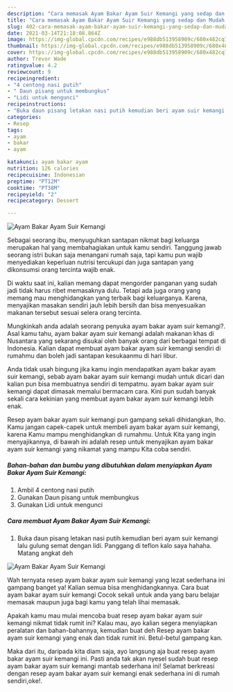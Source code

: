 ```yaml
---
description: "Cara memasak Ayam Bakar Ayam Suir Kemangi yang sedap dan Mudah Dibuat"
title: "Cara memasak Ayam Bakar Ayam Suir Kemangi yang sedap dan Mudah Dibuat"
slug: 402-cara-memasak-ayam-bakar-ayam-suir-kemangi-yang-sedap-dan-mudah-dibuat
date: 2021-03-14T21:18:08.864Z
image: https://img-global.cpcdn.com/recipes/e988db513958909c/680x482cq70/ayam-bakar-ayam-suir-kemangi-foto-resep-utama.jpg
thumbnail: https://img-global.cpcdn.com/recipes/e988db513958909c/680x482cq70/ayam-bakar-ayam-suir-kemangi-foto-resep-utama.jpg
cover: https://img-global.cpcdn.com/recipes/e988db513958909c/680x482cq70/ayam-bakar-ayam-suir-kemangi-foto-resep-utama.jpg
author: Trevor Wade
ratingvalue: 4.2
reviewcount: 9
recipeingredient:
- "4 centong nasi putih"
- " Daun pisang untuk membungkus"
- "Lidi untuk mengunci"
recipeinstructions:
- "Buka daun pisang letakan nasi putih kemudian beri ayam suir kemangi lalu gulung semat dengan lidi. Panggang di teflon kalo saya hahaha. Matang angkat deh"
categories:
- Resep
tags:
- ayam
- bakar
- ayam

katakunci: ayam bakar ayam 
nutrition: 126 calories
recipecuisine: Indonesian
preptime: "PT12M"
cooktime: "PT38M"
recipeyield: "2"
recipecategory: Dessert

---
```



![Ayam Bakar Ayam Suir Kemangi](https://img-global.cpcdn.com/recipes/e988db513958909c/680x482cq70/ayam-bakar-ayam-suir-kemangi-foto-resep-utama.jpg)

Sebagai seorang ibu, menyuguhkan santapan nikmat bagi keluarga merupakan hal yang membahagiakan untuk kamu sendiri. Tanggung jawab seorang istri bukan saja menangani rumah saja, tapi kamu pun wajib menyediakan keperluan nutrisi tercukupi dan juga santapan yang dikonsumsi orang tercinta wajib enak.

Di waktu  saat ini, kalian memang dapat mengorder panganan yang sudah jadi tidak harus ribet memasaknya dulu. Tetapi ada juga orang yang memang mau menghidangkan yang terbaik bagi keluarganya. Karena, menyajikan masakan sendiri jauh lebih bersih dan bisa menyesuaikan makanan tersebut sesuai selera orang tercinta. 



Mungkinkah anda adalah seorang penyuka ayam bakar ayam suir kemangi?. Asal kamu tahu, ayam bakar ayam suir kemangi adalah makanan khas di Nusantara yang sekarang disukai oleh banyak orang dari berbagai tempat di Indonesia. Kalian dapat membuat ayam bakar ayam suir kemangi sendiri di rumahmu dan boleh jadi santapan kesukaanmu di hari libur.

Anda tidak usah bingung jika kamu ingin mendapatkan ayam bakar ayam suir kemangi, sebab ayam bakar ayam suir kemangi mudah untuk dicari dan kalian pun bisa membuatnya sendiri di tempatmu. ayam bakar ayam suir kemangi dapat dimasak memalui bermacam cara. Kini pun sudah banyak sekali cara kekinian yang membuat ayam bakar ayam suir kemangi lebih enak.

Resep ayam bakar ayam suir kemangi pun gampang sekali dihidangkan, lho. Kamu jangan capek-capek untuk membeli ayam bakar ayam suir kemangi, karena Kamu mampu menghidangkan di rumahmu. Untuk Kita yang ingin menyajikannya, di bawah ini adalah resep untuk menyajikan ayam bakar ayam suir kemangi yang nikamat yang mampu Kita coba sendiri.

<!--inarticleads1-->

##### Bahan-bahan dan bumbu yang dibutuhkan dalam menyiapkan Ayam Bakar Ayam Suir Kemangi:

1. Ambil 4 centong nasi putih
1. Gunakan  Daun pisang untuk membungkus
1. Gunakan Lidi untuk mengunci




<!--inarticleads2-->

##### Cara membuat Ayam Bakar Ayam Suir Kemangi:

1. Buka daun pisang letakan nasi putih kemudian beri ayam suir kemangi lalu gulung semat dengan lidi. Panggang di teflon kalo saya hahaha. Matang angkat deh
<img src="https://img-global.cpcdn.com/steps/5ec0ea72c5aa5151/160x128cq70/ayam-bakar-ayam-suir-kemangi-langkah-memasak-1-foto.jpg" alt="Ayam Bakar Ayam Suir Kemangi">



Wah ternyata resep ayam bakar ayam suir kemangi yang lezat sederhana ini gampang banget ya! Kalian semua bisa menghidangkannya. Cara buat ayam bakar ayam suir kemangi Cocok sekali untuk anda yang baru belajar memasak maupun juga bagi kamu yang telah lihai memasak.

Apakah kamu mau mulai mencoba buat resep ayam bakar ayam suir kemangi nikmat tidak rumit ini? Kalau mau, ayo kalian segera menyiapkan peralatan dan bahan-bahannya, kemudian buat deh Resep ayam bakar ayam suir kemangi yang enak dan tidak rumit ini. Betul-betul gampang kan. 

Maka dari itu, daripada kita diam saja, ayo langsung aja buat resep ayam bakar ayam suir kemangi ini. Pasti anda tak akan nyesel sudah buat resep ayam bakar ayam suir kemangi mantab sederhana ini! Selamat berkreasi dengan resep ayam bakar ayam suir kemangi enak sederhana ini di rumah sendiri,oke!.


